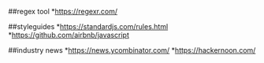 
##regex tool
*https://regexr.com/

##styleguides
*https://standardjs.com/rules.html
*https://github.com/airbnb/javascript

##industry news
*https://news.ycombinator.com/
*https://hackernoon.com/